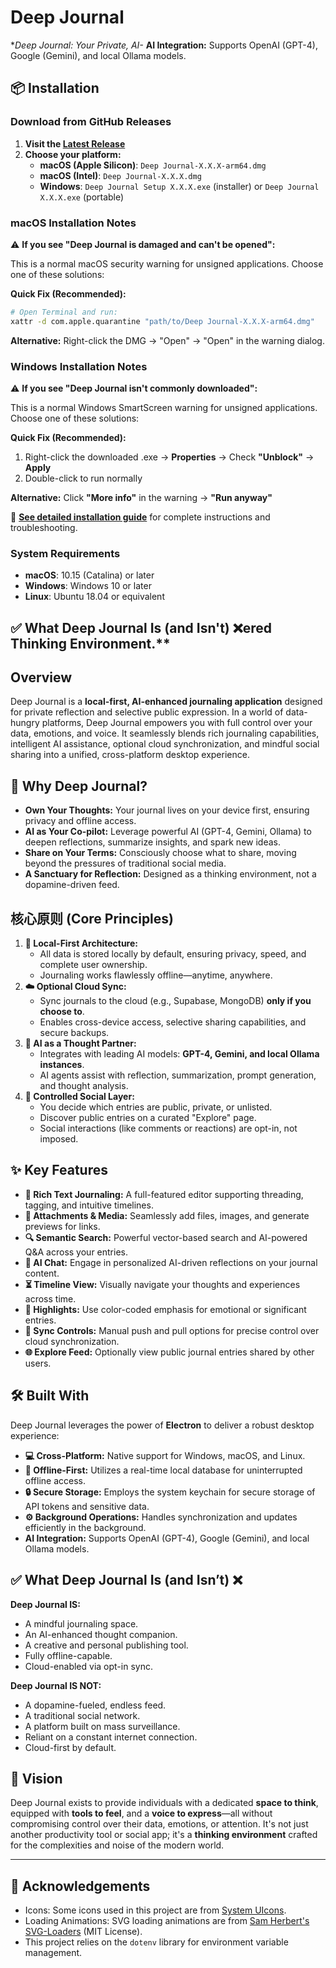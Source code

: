 
# Deep Journal

**Deep Journal: Your Private, AI-*   **AI Integration:** Supports OpenAI (GPT-4), Google (Gemini), and local Ollama models.

## 📦 Installation

### Download from GitHub Releases

1. **Visit the [Latest Release](https://github.com/deepbikram/Deep-Journal.org/releases/latest)**
2. **Choose your platform:**
   - **macOS (Apple Silicon)**: `Deep Journal-X.X.X-arm64.dmg`
   - **macOS (Intel)**: `Deep Journal-X.X.X.dmg`
   - **Windows**: `Deep Journal Setup X.X.X.exe` (installer) or `Deep Journal X.X.X.exe` (portable)

### macOS Installation Notes

⚠️ **If you see "Deep Journal is damaged and can't be opened":**

This is a normal macOS security warning for unsigned applications. Choose one of these solutions:

**Quick Fix (Recommended):**
```bash
# Open Terminal and run:
xattr -d com.apple.quarantine "path/to/Deep Journal-X.X.X-arm64.dmg"
```

**Alternative:** Right-click the DMG → "Open" → "Open" in the warning dialog.

### Windows Installation Notes

⚠️ **If you see "Deep Journal isn't commonly downloaded":**

This is a normal Windows SmartScreen warning for unsigned applications. Choose one of these solutions:

**Quick Fix (Recommended):**
1. Right-click the downloaded .exe → **Properties** → Check **"Unblock"** → **Apply**
2. Double-click to run normally

**Alternative:** Click **"More info"** in the warning → **"Run anyway"**

📖 **[See detailed installation guide](./INSTALLATION.md)** for complete instructions and troubleshooting.

### System Requirements

- **macOS**: 10.15 (Catalina) or later
- **Windows**: Windows 10 or later  
- **Linux**: Ubuntu 18.04 or equivalent

## ✅ What Deep Journal Is (and Isn't) ❌ered Thinking Environment.**

## Overview

Deep Journal is a **local-first, AI-enhanced journaling application** designed for private reflection and selective public expression. In a world of data-hungry platforms, Deep Journal empowers you with full control over your data, emotions, and voice. It seamlessly blends rich journaling capabilities, intelligent AI assistance, optional cloud synchronization, and mindful social sharing into a unified, cross-platform desktop experience.

## 🌟 Why Deep Journal?

*   **Own Your Thoughts:** Your journal lives on your device first, ensuring privacy and offline access.
*   **AI as Your Co-pilot:** Leverage powerful AI (GPT-4, Gemini, Ollama) to deepen reflections, summarize insights, and spark new ideas.
*   **Share on Your Terms:** Consciously choose what to share, moving beyond the pressures of traditional social media.
*   **A Sanctuary for Reflection:** Designed as a thinking environment, not a dopamine-driven feed.

## 核心原则 (Core Principles)

1.  **🏡 Local-First Architecture:**
    *   All data is stored locally by default, ensuring privacy, speed, and complete user ownership.
    *   Journaling works flawlessly offline—anytime, anywhere.
2.  **☁️ Optional Cloud Sync:**
    *   Sync journals to the cloud (e.g., Supabase, MongoDB) **only if you choose to**.
    *   Enables cross-device access, selective sharing capabilities, and secure backups.
3.  **🧠 AI as a Thought Partner:**
    *   Integrates with leading AI models: **GPT-4, Gemini, and local Ollama instances**.
    *   AI agents assist with reflection, summarization, prompt generation, and thought analysis.
4.  **🤝 Controlled Social Layer:**
    *   You decide which entries are public, private, or unlisted.
    *   Discover public entries on a curated "Explore" page.
    *   Social interactions (like comments or reactions) are opt-in, not imposed.

## ✨ Key Features

*   **📝 Rich Text Journaling:** A full-featured editor supporting threading, tagging, and intuitive timelines.
*   **📎 Attachments & Media:** Seamlessly add files, images, and generate previews for links.
*   **🔍 Semantic Search:** Powerful vector-based search and AI-powered Q&A across your entries.
*   **💬 AI Chat:** Engage in personalized AI-driven reflections on your journal content.
*   **⏳ Timeline View:** Visually navigate your thoughts and experiences across time.
*   **🎨 Highlights:** Use color-coded emphasis for emotional or significant entries.
*   **🔄 Sync Controls:** Manual push and pull options for precise control over cloud synchronization.
*   **🌐 Explore Feed:** Optionally view public journal entries shared by other users.

## 🛠️ Built With

Deep Journal leverages the power of **Electron** to deliver a robust desktop experience:
*   **💻 Cross-Platform:** Native support for Windows, macOS, and Linux.
*   **🔗 Offline-First:** Utilizes a real-time local database for uninterrupted offline access.
*   **🔒 Secure Storage:** Employs the system keychain for secure storage of API tokens and sensitive data.
*   **⚙️ Background Operations:** Handles synchronization and updates efficiently in the background.
*   **AI Integration:** Supports OpenAI (GPT-4), Google (Gemini), and local Ollama models.

## ✅ What Deep Journal Is (and Isn’t) ❌

**Deep Journal IS:**
*   A mindful journaling space.
*   An AI-enhanced thought companion.
*   A creative and personal publishing tool.
*   Fully offline-capable.
*   Cloud-enabled via opt-in sync.

**Deep Journal IS NOT:**
*   A dopamine-fueled, endless feed.
*   A traditional social network.
*   A platform built on mass surveillance.
*   Reliant on a constant internet connection.
*   Cloud-first by default.

## 🚀 Vision

Deep Journal exists to provide individuals with a dedicated **space to think**, equipped with **tools to feel**, and a **voice to express**—all without compromising control over their data, emotions, or attention. It's not just another productivity tool or social app; it's a **thinking environment** crafted for the complexities and noise of the modern world.

---


## 🙏 Acknowledgements

*   Icons: Some icons used in this project are from [System UIcons](https://www.systemuicons.com).
*   Loading Animations: SVG loading animations are from [Sam Herbert's SVG-Loaders](https://github.com/SamHerbert/SVG-Loaders) (MIT License).
*   This project relies on the `dotenv` library for environment variable management.
